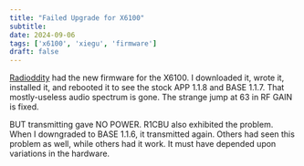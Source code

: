 ```yaml
---
title: "Failed Upgrade for X6100"
subtitle:
date: 2024-09-06
tags: ['x6100', 'xiegu', 'firmware']
draft: false
---
```


[Radioddity](https://www.radioddity.com/pages/xiegu-download)
had the new firmware for the X6100.
I downloaded it, wrote it, installed it, and rebooted it
to see the stock APP 1.1.8 and BASE 1.1.7.
That mostly-useless audio spectrum is gone.
The strange jump at 63 in RF GAIN is fixed.

BUT transmitting gave NO POWER.
R1CBU also exhibited the problem.
When I downgraded to BASE 1.1.6,
it transmitted again.
Others had seen this problem as well,
while others had it work.
It must have depended upon variations
in the hardware.

<!--more-->
